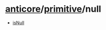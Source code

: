 # [anticore](../../#reference)/[primitive](../#reference)/<a name="reference">null</a>

* [isNull](isNull/#reference)